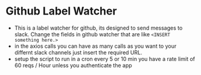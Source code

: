 # Github Label Watcher

- This is a label watcher for github, its designed to send messages to slack. Change the fields in github watcher that are like `<INSERT something here.>`
- in the axios calls you can have as many calls as you want to your differnt slack channels just insert the required URL.
- setup the script to run in a cron every 5 or 10 min you have a rate limit of 60 reqs / Hour unless you authenticate the app
